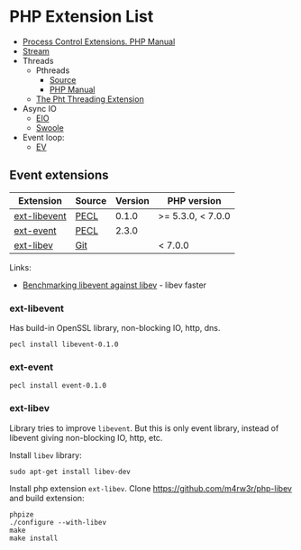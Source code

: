 # PHP Extension List

* [Process Control Extensions. PHP Manual](http://php.net/manual/en/refs.fileprocess.process.php)
* [Stream](http://php.net/manual/ru/book.stream.php)
* Threads
  * Pthreads
    * [Source](https://github.com/krakjoe/pthreads)
    * [PHP Manual](http://php.net/manual/ru/book.pthreads.php)
  * [The Pht Threading Extension](https://github.com/tpunt/pht)
* Async IO
  * [EIO](http://php.net/manual/en/intro.eio.php)
  * [Swoole](https://github.com/swoole/swoole-src)
* Event loop:
  * [EV](http://php.net/manual/en/intro.ev.php)

## Event extensions

| Extension                                                               | Source                                        | Version  | PHP version           |
|-------------------------------------------------------------------------|-----------------------------------------------|----------|-----------------------|
| [ext-libevent](http://php.net/manual/ru/book.libevent.php)              | [PECL](https://pecl.php.net/package/libevent) | 0.1.0    | >= 5.3.0, < 7.0.0     |
| [ext-event](http://php.net/manual/en/book.event.php)                    | [PECL](https://pecl.php.net/package/event)    | 2.3.0    |                       |
| [ext-libev](https://github.com/m4rw3r/php-libev/blob/master/README.rst) | [Git](https://github.com/m4rw3r/php-libev)    |          | < 7.0.0               |

Links:
* [Benchmarking libevent against libev](http://libev.schmorp.de/bench.html) - libev faster

### ext-libevent

Has build-in OpenSSL library, non-blocking IO, http, dns.

```
pecl install libevent-0.1.0
```

### ext-event

```
pecl install event-0.1.0
```

### ext-libev

Library tries to improve `libevent`. But this is only event library, instead of libevent giving non-blocking IO, http, etc.

Install `libev` library:

```
sudo apt-get install libev-dev
```

Install php extension `ext-libev`. Clone https://github.com/m4rw3r/php-libev and build extension:

```
phpize
./configure --with-libev
make
make install
```
